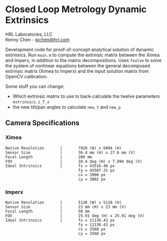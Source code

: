# Closed Loop Metrology Dynamic Extrinsics

HRL Laboratories, LLC\
Kenny Chen - kjchen@hrl.com

Development code for proof-of-concept analytical solution of dynamic extrinsics. Run `main.m` to compute the extrinsic matrix between the Ximea and Imperx, in addition to the matrix decompositions. Uses `fsolve` to solve the system of nonlinear equations between the general decomposed extrinsic matrix (Ximea to Imperx) and the input solution matrix from OpenCV calibration.

Some stuff you can change:

- Which extrinsic matrix to use to back-calculate the twelve parameters `extrinsics.i_T_x`
- the new tilt/pan angles to calculate `new_t` and `new_p`

## Camera Specifications

### Ximea

    Native Resolution       |       7920 (W) x 6004 (H)
    Sensor Size             |       36.4 mm (H) x 27.6 mm (V)
    Focal Length            |       200 mm
    FOV                     |       10.4 deg (H) x 7.894 deg (V)
    Ideal Intrinsics        |       fx = 43516.48 px
                                    fy = 43507.25 px
                                    cx = 3960 px
                                    cy = 3002 px

### Imperx

    Native Resolution       |       5120 (W) x 5120 (H)
    Sensor Size             |       23 mm (H) x 23 mm (V)
    Focal Length            |       50 mm
    FOV                     |       25.91 deg (H) x 25.91 deg (V)
    Ideal Intrinsics        |       fx = 11130.43 px
                                    fy = 11130.43 px
                                    cx = 2560 px
                                    cy = 2560 px